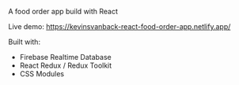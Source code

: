 A food order app build with React

Live demo: https://kevinsvanback-react-food-order-app.netlify.app/

Built with:

- Firebase Realtime Database
- React Redux / Redux Toolkit
- CSS Modules
